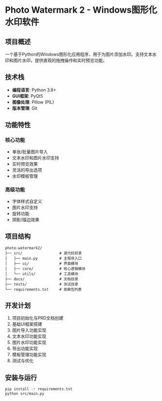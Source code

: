 # Photo Watermark 2 - Windows图形化水印软件

## 项目概述
一个基于Python的Windows图形化应用程序，用于为图片添加水印。支持文本水印和图片水印，提供直观的拖拽操作和实时预览功能。

## 技术栈
- **编程语言**: Python 3.8+
- **GUI框架**: PyQt5
- **图像处理**: Pillow (PIL)
- **版本管理**: Git

## 功能特性

### 核心功能
- 单张/批量图片导入
- 文本水印和图片水印支持
- 实时预览效果
- 灵活的导出选项
- 水印模板管理

### 高级功能
- 字体样式自定义
- 图片水印支持
- 旋转功能
- 阴影/描边效果

## 项目结构
```
photo-watermark2/
├── src/                 # 源代码目录
│   ├── main.py          # 主程序入口
│   ├── ui/              # 界面模块
│   ├── core/            # 核心逻辑模块
│   └── utils/           # 工具模块
├── docs/                # 文档目录
├── tests/               # 测试目录
└── requirements.txt     # 依赖包列表
```

## 开发计划
1. 项目初始化与PRD文档创建
2. 基础UI框架搭建
3. 图片导入功能实现
4. 文本水印功能实现
5. 图片水印功能实现
6. 导出功能实现
7. 模板管理功能实现
8. 测试与优化

## 安装与运行
```bash
pip install -r requirements.txt
python src/main.py
```